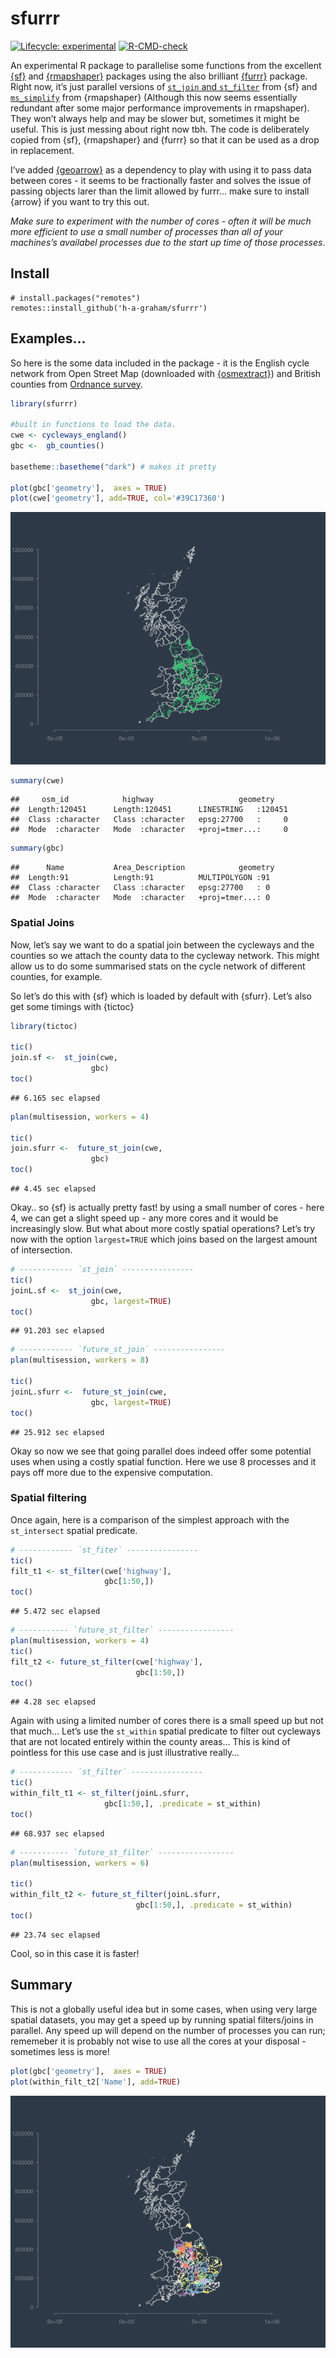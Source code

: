 sfurrr
================

<!-- badges: start -->

[![Lifecycle:
experimental](https://img.shields.io/badge/lifecycle-experimental-orange.svg)](https://lifecycle.r-lib.org/articles/stages.html#experimental)
[![R-CMD-check](https://github.com/h-a-graham/sfurrr/actions/workflows/R-CMD-check.yaml/badge.svg)](https://github.com/h-a-graham/sfurrr/actions/workflows/R-CMD-check.yaml)
<!-- badges: end -->

An experimental R package to parallelise some functions from the
excellent [{sf}](https://r-spatial.github.io/sf/) and
[{rmapshaper}](https://github.com/ateucher/rmapshaper) packages using
the also brilliant [{furrr}](https://github.com/DavisVaughan/furrr)
package. Right now, it’s just parallel versions of [`st_join` and
`st_filter`](https://r-spatial.github.io/sf/reference/st_join.html) from
{sf} and
[`ms_simplify`](https://github.com/ateucher/rmapshaper/blob/master/R/simplify.R)
from {rmapshaper} (Although this now seems essentially redundant after
some major performance improvements in rmapshaper). They won’t always
help and may be slower but, sometimes it might be useful. This is just
messing about right now tbh. The code is deliberately copied from {sf},
{rmapshaper} and {furrr} so that it can be used as a drop in
replacement.

I’ve added [{geoarrow}](https://github.com/paleolimbot/geoarrow) as a
dependency to play with using it to pass data between cores - it seems
to be fractionally faster and solves the issue of passing objects larer
than the limit allowed by furrr… make sure to install {arrow} if you
want to try this out.

*Make sure to experiment with the number of cores - often it will be
much more efficient to use a small number of processes than all of your
machines’s availabel processes due to the start up time of those
processes*.

## Install

    # install.packages("remotes")
    remotes::install_github('h-a-graham/sfurrr')

## Examples…

So here is the some data included in the package - it is the English
cycle network from Open Street Map (downloaded with
[{osmextract}](https://docs.ropensci.org/osmextract/)) and British
counties from [Ordnance
survey](https://osdatahub.os.uk/downloads/open/BoundaryLine).

``` r
library(sfurrr)

#built in functions to load the data.
cwe <- cycleways_england()
gbc <-  gb_counties()

basetheme::basetheme("dark") # makes it pretty

plot(gbc['geometry'],  axes = TRUE)
plot(cwe['geometry'], add=TRUE, col='#39C17360')
```

![](man/figures/show_test_data-1.png)<!-- -->

``` r
summary(cwe)
```

    ##     osm_id            highway                   geometry     
    ##  Length:120451      Length:120451      LINESTRING   :120451  
    ##  Class :character   Class :character   epsg:27700   :     0  
    ##  Mode  :character   Mode  :character   +proj=tmer...:     0

``` r
summary(gbc)
```

    ##      Name           Area_Description            geometry 
    ##  Length:91          Length:91          MULTIPOLYGON :91  
    ##  Class :character   Class :character   epsg:27700   : 0  
    ##  Mode  :character   Mode  :character   +proj=tmer...: 0

### Spatial Joins

Now, let’s say we want to do a spatial join between the cycleways and
the counties so we attach the county data to the cycleway network. This
might allow us to do some summarised stats on the cycle network of
different counties, for example.

So let’s do this with {sf} which is loaded by default with {sfurr}.
Let’s also get some timings with {tictoc}

``` r
library(tictoc)

tic()
join.sf <-  st_join(cwe,
                  gbc)
toc()
```

    ## 6.165 sec elapsed

``` r
plan(multisession, workers = 4)

tic()
join.sfurr <-  future_st_join(cwe,
                  gbc)
toc()
```

    ## 4.45 sec elapsed

Okay.. so {sf} is actually pretty fast! by using a small number of
cores - here 4, we can get a slight speed up - any more cores and it
would be increasingly slow. But what about more costly spatial
operations? Let’s try now with the option `largest=TRUE` which joins
based on the largest amount of intersection.

``` r
# ------------ `st_join` ----------------
tic()
joinL.sf <-  st_join(cwe,
                  gbc, largest=TRUE)
toc()
```

    ## 91.203 sec elapsed

``` r
# ------------ `future_st_join` ----------------
plan(multisession, workers = 8)

tic()
joinL.sfurr <-  future_st_join(cwe,
                  gbc, largest=TRUE)
toc()
```

    ## 25.912 sec elapsed

Okay so now we see that going parallel does indeed offer some potential
uses when using a costly spatial function. Here we use 8 processes and
it pays off more due to the expensive computation.

### Spatial filtering

Once again, here is a comparison of the simplest approach with the
`st_intersect` spatial predicate.

``` r
# ------------ `st_fiter` ----------------
tic()
filt_t1 <- st_filter(cwe['highway'],
                     gbc[1:50,])
toc()
```

    ## 5.472 sec elapsed

``` r
# ----------- `future_st_filter` -----------------
plan(multisession, workers = 4)
tic()
filt_t2 <- future_st_filter(cwe['highway'],
                            gbc[1:50,])
toc()
```

    ## 4.28 sec elapsed

Again with using a limited number of cores there is a small speed up but
not that much… Let’s use the `st_within` spatial predicate to filter out
cycleways that are not located entirely within the county areas… This is
kind of pointless for this use case and is just illustrative really…

``` r
# ------------ `st_filter` ----------------
tic()
within_filt_t1 <- st_filter(joinL.sfurr,
                     gbc[1:50,], .predicate = st_within)
toc()
```

    ## 68.937 sec elapsed

``` r
# ----------- `future_st_filter` -----------------
plan(multisession, workers = 6)

tic()
within_filt_t2 <- future_st_filter(joinL.sfurr,
                            gbc[1:50,], .predicate = st_within)
toc()
```

    ## 23.74 sec elapsed

Cool, so in this case it is faster!

## Summary

This is not a globally useful idea but in some cases, when using very
large spatial datasets, you may get a speed up by running spatial
filters/joins in parallel. Any speed up will depend on the number of
processes you can run; rememeber it is probably not wise to use all the
cores at your disposal - sometimes less is more!

``` r
plot(gbc['geometry'],  axes = TRUE)
plot(within_filt_t2['Name'], add=TRUE)
```

![](man/figures/final_plot-1.png)<!-- -->
